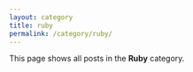 ```yaml
---
layout: category
title: ruby
permalink: /category/ruby/
---
```


This page shows all posts in the **Ruby** category.